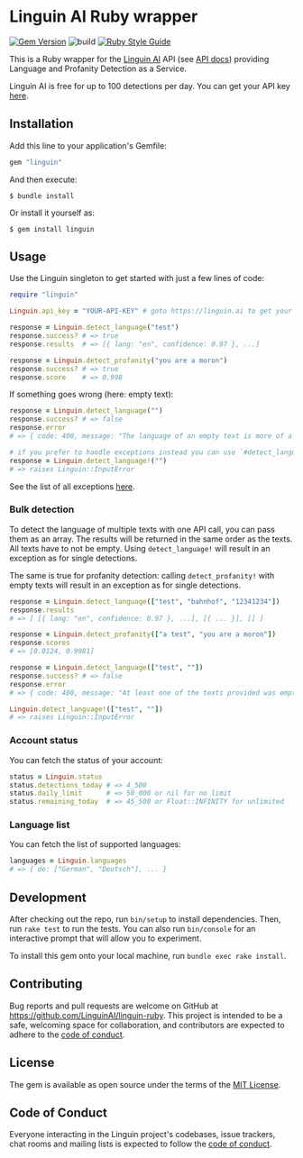 # Linguin AI Ruby wrapper

[![Gem Version](https://badge.fury.io/rb/linguin.svg)](https://badge.fury.io/rb/linguin) ![build](https://github.com/LinguinAI/linguin-ruby/actions/workflows/main.yml/badge.svg) [![Ruby Style Guide](https://img.shields.io/badge/code_style-standard-brightgreen.svg)](https://github.com/testdouble/standard)

This is a Ruby wrapper for the [Linguin AI](https://linguin.ai) API (see [API docs](https://linguin.ai/api-docs/v2)) providing Language and Profanity Detection as a Service.

Linguin AI is free for up to 100 detections per day. You can get your API key [here](https://linguin.ai).

## Installation

Add this line to your application's Gemfile:

```ruby
gem "linguin"
```

And then execute:

    $ bundle install

Or install it yourself as:

    $ gem install linguin

## Usage

Use the Linguin singleton to get started with just a few lines of code:

```ruby
require "linguin"

Linguin.api_key = "YOUR-API-KEY" # goto https://linguin.ai to get your key

response = Linguin.detect_language("test")
response.success? # => true
response.results  # => [{ lang: "en", confidence: 0.97 }, ...]

response = Linguin.detect_profanity("you are a moron")
response.success? # => true
response.score    # => 0.998
```

If something goes wrong (here: empty text):

```ruby
response = Linguin.detect_language("")
response.success? # => false
response.error
# => { code: 400, message: "The language of an empty text is more of a philosophical question." }

# if you prefer to handle exceptions instead you can use `#detect_language!`:
response = Linguin.detect_language!("")
# => raises Linguin::InputError
```

See the list of all exceptions [here](https://github.com/LinguinAI/linguin-ruby/blob/main/lib/linguin/exceptions.rb).

### Bulk detection

To detect the language of multiple texts with one API call, you can pass them as an array. The results will be returned in the same order as the texts.
All texts have to not be empty. Using `detect_language!` will result in an exception as for single detections.

The same is true for profanity detection: calling `detect_profanity!` with empty texts will result in an exception as for single detections.

```ruby
response = Linguin.detect_language(["test", "bahnhof", "12341234"])
response.results
# => [ [{ lang: "en", confidence: 0.97 }, ...], [{ ... }], [] ]

response = Linguin.detect_profanity(["a test", "you are a moron"])
response.scores
# => [0.0124, 0.9981]

response = Linguin.detect_language(["test", ""])
response.success? # => false
response.error
# => { code: 400, message: "At least one of the texts provided was empty." }

Linguin.detect_language!(["test", ""])
# => raises Linguin::InputError
```

### Account status

You can fetch the status of your account:

```ruby
status = Linguin.status
status.detections_today # => 4_500
status.daily_limit      # => 50_000 or nil for no limit
status.remaining_today  # => 45_500 or Float::INFINITY for unlimited
```

### Language list

You can fetch the list of supported languages:

```ruby
languages = Linguin.languages
# => { de: ["German", "Deutsch"], ... }
```

## Development

After checking out the repo, run `bin/setup` to install dependencies. Then, run `rake test` to run the tests. You can also run `bin/console` for an interactive prompt that will allow you to experiment.

To install this gem onto your local machine, run `bundle exec rake install`.

## Contributing

Bug reports and pull requests are welcome on GitHub at https://github.com/LinguinAI/linguin-ruby. This project is intended to be a safe, welcoming space for collaboration, and contributors are expected to adhere to the [code of conduct](https://github.com/LinguinAI/linguin-ruby/blob/master/CODE_OF_CONDUCT.md).

## License

The gem is available as open source under the terms of the [MIT License](https://opensource.org/licenses/MIT).

## Code of Conduct

Everyone interacting in the Linguin project's codebases, issue trackers, chat rooms and mailing lists is expected to follow the [code of conduct](https://github.com/LinguinAI/linguin-ruby/blob/master/CODE_OF_CONDUCT.md).
